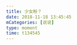 ```yaml
---
title: 少女粉？
date: 2018-11-18 13:45:45
mCategories: [说说]
type: moment
time: t134545
---
```


<div id="pics-20181118134545"></div>

<script src="/lib/moment/pics.js"></script>
<script>
var data = [
    {"link": "2018-11-18_000000.jpeg", "type": "shuoshuo"},
    {"link": "2018-11-18_000001.jpeg", "type": "shuoshuo"},
    {"link": "2018-11-18_000002.jpeg", "type": "shuoshuo"},
    {"link": "2018-11-18_000003.gif", "type": "shuoshuo"}
];
picsRender(data, "pics-20181118134545");
</script>
